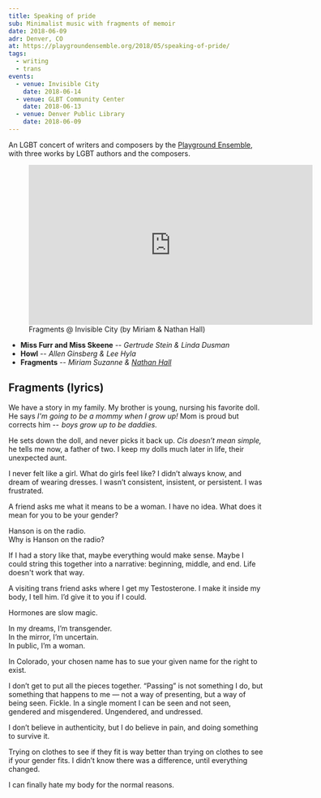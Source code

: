 ```yaml
---
title: Speaking of pride
sub: Minimalist music with fragments of memoir
date: 2018-06-09
adr: Denver, CO
at: https://playgroundensemble.org/2018/05/speaking-of-pride/
tags:
  - writing
  - trans
events:
  - venue: Invisible City
    date: 2018-06-14
  - venue: GLBT Community Center
    date: 2018-06-13
  - venue: Denver Public Library
    date: 2018-06-09
---
```


An LGBT concert of writers and composers
by the [Playground Ensemble][pe],
with three works by LGBT authors and the composers.

[pe]: https://playgroundensemble.org/

<!-- intro -->

<figure>
  <iframe
    webc:is="ratio-frame"
    src="https://www.youtube.com/embed/-u_vwCiwp0M"
    width="560"
    height="315"
    frameborder="0"></iframe>
  <figcaption>
    Fragments @ Invisible City (by Miriam & Nathan Hall)
  </figcaption>
</figure>

- **Miss Furr and Miss Skeene** --
  *Gertrude Stein & Linda Dusman*
- **Howl** --
  *Allen Ginsberg & Lee Hyla*
- **Fragments** --
  *Miriam Suzanne & [Nathan Hall](https://nathan-hall.net/)*

## Fragments (lyrics)

We have a story in my family.
My brother is young,
nursing his favorite doll.
He says *I'm going to be a mommy when I grow up!*
Mom is proud but corrects him --
 *boys grow up to be daddies.*

He sets down the doll,
and never picks it back up.
*Cis doesn’t mean simple,*
he tells me now,
a father of two.
I keep my dolls much later in life,
their unexpected aunt.

I never felt like a girl.
What do girls feel like?
I didn’t always know,
and dream of wearing dresses.
I wasn’t consistent, insistent, or persistent.
I was frustrated.

A friend asks me what it means to be a woman.
I have no idea.
What does it mean for you to be your gender?

Hanson is on the radio. \
Why is Hanson on the radio?

If I had a story like that,
maybe everything would make sense.
Maybe I could string this together into a narrative:
beginning, middle, and end.
Life doesn't work that way.

A visiting trans friend asks where I get my Testosterone.
I make it inside my body, I tell him.
I’d give it to you if I could.

Hormones are slow magic.

In my dreams, I’m transgender. \
In the mirror, I’m uncertain. \
In public, I’m a woman.

In Colorado,
your chosen name
has to sue your given name
for the right to exist.

I don’t get to put all the pieces together.
“Passing” is not something I do,
but something that happens to me —
not a way of presenting,
but a way of being seen.
Fickle.
In a single moment I can be seen and not seen,
gendered and misgendered.
Ungendered, and undressed.

I don’t believe in authenticity,
but I do believe in pain,
and doing something to survive it.

Trying on clothes to see if they fit
is way better than trying on clothes to see if your gender fits.
I didn’t know there was a difference,
until everything changed.

I can finally hate my body for the normal reasons.

